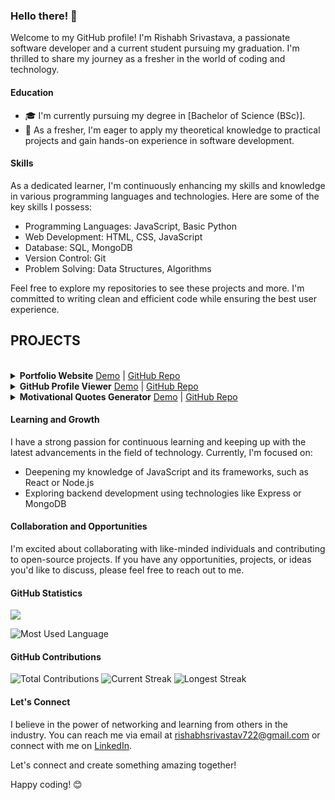 ### Hello there! 👋

Welcome to my GitHub profile! I'm Rishabh Srivastava, a passionate software developer and a current student pursuing my graduation. I'm thrilled to share my journey as a fresher in the world of coding and technology.

#### Education
- 🎓 I'm currently pursuing my degree in [Bachelor of Science (BSc)].
- 🌱 As a fresher, I'm eager to apply my theoretical knowledge to practical projects and gain hands-on experience in software development.

#### Skills
As a dedicated learner, I'm continuously enhancing my skills and knowledge in various programming languages and technologies. Here are some of the key skills I possess:
- Programming Languages: JavaScript, Basic Python
- Web Development: HTML, CSS, JavaScript
- Database: SQL, MongoDB
- Version Control: Git
- Problem Solving: Data Structures, Algorithms

Feel free to explore my repositories to see these projects and more. I'm committed to writing clean and efficient code while ensuring the best user experience.

<!-- PROJECTS -->
## PROJECTS
<br>

<!-- Project 1 - Portfolio Website -->
<details>
  <summary><b>Portfolio Website</b> <a href="https://our-portfolio-starter.netlify.app/" target="_blank">Demo</a> | <a href="https://github.com/Rishabh6306/Portfolio-Website" target="_blank">GitHub Repo</a></summary>
  <p>
    My personal portfolio website showcasing my all projects within this web development journey.
  </p>
</details>

<!-- Project 2 - GitHub Profile Viewer -->
<details>
  <summary><b>GitHub Profile Viewer</b> <a href="https://github-profile-viewer-site.netlify.app/" target="_blank">Demo</a> | <a href="https://github.com/Rishabh6306/Github-Profile-Finder" target="_blank">GitHub Repo</a></summary>
  <p>
    A web application to view GitHub profiles by entering the username. It demonstrates my skills in web development using HTML, CSS, and JavaScript.
  </p>
</details>

<!-- Project 3 - Motivational Quotes Generator -->
<details>
  <summary><b>Motivational Quotes Generator</b> <a href="https://motivationalquote.netlify.app/" target="_blank">Demo</a> | <a href="https://github.com/Rishabh6306/Full-Stack-Web-Development/tree/main/Full%20Stack%20Web%20Development/HTML%2C%20Tailwind%20CSS/3.%20Quotes%20Generate" target="_blank">GitHub Repo</a></summary>
  <p>
    An interactive web app that generates motivational quotes and authors. It utilizes HTML, CSS (Tailwind CSS), and JavaScript to create a positive user experience.
  </p>
</details>


#### Learning and Growth
I have a strong passion for continuous learning and keeping up with the latest advancements in the field of technology. Currently, I'm focused on:
- Deepening my knowledge of JavaScript and its frameworks, such as React or Node.js
- Exploring backend development using technologies like Express or MongoDB

#### Collaboration and Opportunities
I'm excited about collaborating with like-minded individuals and contributing to open-source projects. If you have any opportunities, projects, or ideas you'd like to discuss, please feel free to reach out to me.

#### GitHub Statistics
<img src = "https://github-readme-stats.vercel.app/api?username=Rishabh6306&&show_icons=true&title_color=ffffff&icon_color=bb2acf&text_color=daf7dc&bg_color=151515">

![Most Used Language](https://github-readme-stats.vercel.app/api/top-langs/?username=Rishabh6306&layout=compact&langs_count=6&hide=html,css)


#### GitHub Contributions
![Total Contributions](https://img.shields.io/github/commit-activity/w/Rishabh6306/Rishabh6306?label=Total%20Contributions)
![Current Streak](https://img.shields.io/github/commit-activity/m/Rishabh6306/Rishabh6306?label=Current%20Streak)
![Longest Streak](https://img.shields.io/github/commit-activity/y/Rishabh6306/Rishabh6306?label=Longest%20Streak)


#### Let's Connect
I believe in the power of networking and learning from others in the industry. You can reach me via email at rishabhsrivastav722@gmail.com or connect with me on [LinkedIn](https://www.linkedin.com/in/rishabh-srivastava-b68684262/).

Let's connect and create something amazing together!

Happy coding! 😊
